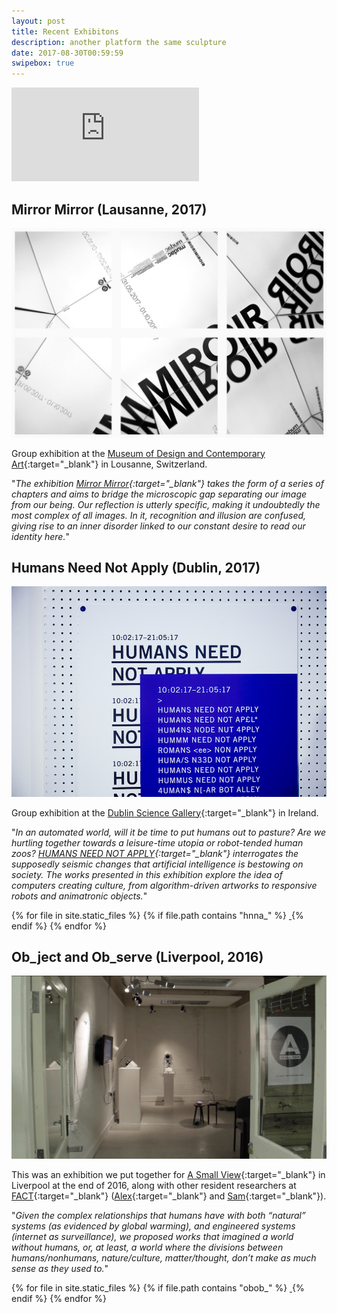 ```yaml
---
layout: post
title: Recent Exhibitons
description: another platform the same sculpture
date: 2017-08-30T00:59:59
swipebox: true
---
```

<div class="video-wrapper video-wrapper-16x9">
  <iframe frameborder="0" allowFullScreen webkitallowfullscreen mozallowfullscreen src="https://gallery.autodesk.com/fusion360/projects/76309/assets/252809/embed"></iframe>
</div>

## Mirror Mirror (Lausanne, 2017)

![](/assets/posts/exhibitions/mirror-mirror.jpg)

Group exhibition at the [Museum of Design and Contemporary Art](https://mudac.ch/en){:target="_blank"} in Lousanne, Switzerland.

&quot;*The exhibition [Mirror Mirror](https://mudac.ch/en/exhibitions/miroir-miroir/){:target="_blank"} takes the form of a series of chapters and aims to bridge the microscopic gap separating our image from our being. Our reflection is utterly specific, making it undoubtedly the most complex of all images. In it, recognition and illusion are confused, giving rise to an inner disorder linked to our constant desire to read our identity here.*&quot;

## Humans Need Not Apply (Dublin, 2017)

![](/assets/posts/exhibitions/science-gallery.jpg)

Group exhibition at the [Dublin Science Gallery](https://dublin.sciencegallery.com){:target="_blank"} in Ireland.

&quot;*In an automated world, will it be time to put humans out to pasture? Are we hurtling together towards a leisure-time utopia or robot-tended human zoos? [HUMANS NEED NOT APPLY](https://dublin.sciencegallery.com/hnna){:target="_blank"} interrogates the supposedly seismic changes that artificial intelligence is bestowing on society. The works presented in this exhibition explore the idea of computers creating culture, from algorithm-driven artworks to responsive robots and animatronic objects.*&quot;

<div class="swipebox-gallery">
  {% for file in site.static_files %}
    {% if file.path contains "hnna_" %}
      <a href="{{ file.path }}" class="swipebox hnna-gallery">
        <img src="{{ file.path }}" alt="">
      </a>
    {% endif %}
  {% endfor %}
</div>

## Ob_ject and Ob_serve (Liverpool, 2016)

![](/assets/posts/exhibitions/small-view.jpg)

This was an exhibition we put together for [A Small View](http://asmallview.co.uk/){:target="_blank"} in Liverpool at the end of 2016, along with other resident researchers at [FACT](http://www.fact.co.uk/){:target="_blank"} ([Alex](http://alexpearl.miriadonline.info/){:target="_blank"} and [Sam](http://samskinner.net/){:target="_blank"}).

&quot;*Given the complex relationships that humans have  with both “natural” systems (as evidenced by global warming), and engineered systems (internet as surveillance), we proposed works that imagined a world without humans, or, at least, a world where the divisions between humans/nonhumans, nature/culture, matter/thought, don’t make as much sense as they used to.*&quot;

<div class="swipebox-gallery">
  {% for file in site.static_files %}
    {% if file.path contains "obob_" %}
      <a href="{{ file.path }}" class="swipebox obob-gallery">
        <img src="{{ file.path }}" alt="">
      </a>
    {% endif %}
  {% endfor %}
</div>

<script type="text/javascript">
  (function($) {
    $( '.hnna-gallery' ).swipebox();
    $( '.obob-gallery' ).swipebox();
  })(jQuery);
</script>
